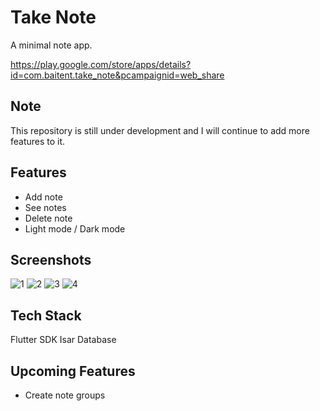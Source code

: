 # Take Note

A minimal note app.

https://play.google.com/store/apps/details?id=com.baitent.take_note&pcampaignid=web_share

## Note
This repository is still under development and I will continue to add more features to it.

## Features
 - Add note
 - See notes
 - Delete note
 - Light mode / Dark mode
   
## Screenshots
![1](https://github.com/HacerYaman/Take-Note-Flutter/assets/109144995/9abeba28-0f96-4a02-b534-6099e3e30c63)
![2](https://github.com/HacerYaman/Take-Note-Flutter/assets/109144995/5cd39c66-8e42-4853-98c9-71cb2429c1bf)
![3](https://github.com/HacerYaman/Take-Note-Flutter/assets/109144995/066cf7b8-012d-4353-87da-605f2a2a096d)
![4](https://github.com/HacerYaman/Take-Note-Flutter/assets/109144995/d53713ec-1114-496b-8ac2-bc6f075e2046)

## Tech Stack
Flutter SDK
Isar Database

## Upcoming Features
 - Create note groups
   
